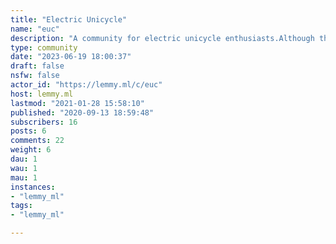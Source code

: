 ```yaml
---
title: "Electric Unicycle" 
name: "euc"
description: "A community for electric unicycle enthusiasts.Although this community is focused primarily on electric unicycles, other electric forms of transportation (not cars tho) are also welcome.Discussions of urbanism, bicycle infrastructure, urban transportation and other topics tangentially related to personal electric vehicles are welcome."
type: community
date: "2023-06-19 18:00:37"
draft: false
nsfw: false
actor_id: "https://lemmy.ml/c/euc"
host: lemmy.ml
lastmod: "2021-01-28 15:58:10"
published: "2020-09-13 18:59:48"
subscribers: 16
posts: 6
comments: 22
weight: 6
dau: 1
wau: 1
mau: 1
instances:
- "lemmy_ml"
tags: 
- "lemmy_ml"

---
```

